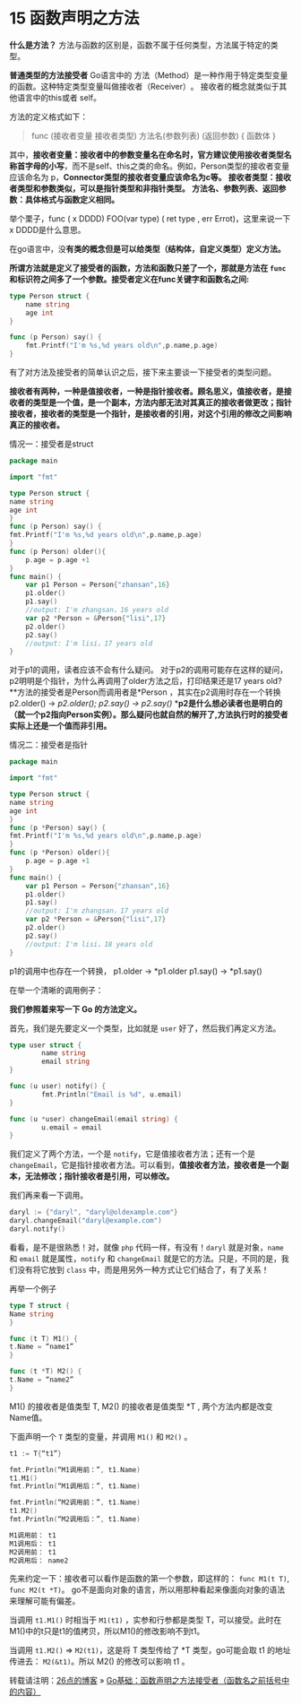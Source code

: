 # 15 函数声明之方法

**什么是方法？**
方法与函数的区别是，函数不属于任何类型，方法属于特定的类型。

**普通类型的方法接受者**
Go语言中的 ​​方法（Method）​​ 是一种作用于特定类型变量的函数。这种特定类型变量叫做 ​​接收者（Receiver）​​。
接收者的概念就类似于其他语言中的​​this​​或者 ​​self​​。

方法的定义格式如下：

> func (接收者变量 接收者类型) 方法名(参数列表) (返回参数) {
> 函数体
> }

 其中，**接收者变量：接收者中的参数变量名在命名时，官方建议使用接收者类型名称首字母的小写**，而不是self、this之类的命名。例如，Person类型的接收者变量应该命名为 p，**Connector类型的接收者变量应该命名为c等。**
**接收者类型：接收者类型和参数类似，可以是指针类型和非指针类型。**
**方法名、参数列表、返回参数：具体格式与函数定义相同。** 



举个栗子，func ( x DDDD) FOO(var type) ( ret type , err Errot)，这里来说一下 x DDDD是什么意思。

在go语言中，没**有类的概念但是可以给类型（结构体，自定义类型）定义方法。**

**所谓方法就是定义了接受者的函数，方法和函数只差了一个，那就是方法在 `func` 和标识符之间多了一个参数。接受者定义在func关键字和函数名之间:**

```go
type Person struct {
    name string
    age int
}

func (p Person) say() {
    fmt.Printf("I'm %s,%d years old\n",p.name,p.age)
}
```



 有了对方法及接受者的简单认识之后，接下来主要谈一下接受者的类型问题。 

 **接收者有两种，一种是值接收者，一种是指针接收者。顾名思义，值接收者，是接收者的类型是一个值，是一个副本，方法内部无法对其真正的接收者做更改；指针接收者，接收者的类型是一个指针，是接收者的引用，对这个引用的修改之间影响真正的接收者。** 





 情况一：接受者是struct 

```go
package main

import "fmt"

type Person struct {
name string
age int
}
func (p Person) say() {
fmt.Printf("I'm %s,%d years old\n",p.name,p.age)
}
func (p Person) older(){
    p.age = p.age +1
}
func main() {
    var p1 Person = Person{"zhansan",16}
    p1.older()
    p1.say()
    //output: I'm zhangsan，16 years old
    var p2 *Person = &Person{"lisi",17}
    p2.older()
    p2.say()
    //output: I'm lisi，17 years old
}
```



 对于p1的调用，读者应该不会有什么疑问。
对于p2的调用可能存在这样的疑问，p2明明是个指针，为什么再调用了older方法之后，打印结果还是17 years old?
**方法的接受者是Person而调用者是*Person ，其实在p2调用时存在一个转换p2.older() -> *p2.older(); p2.say() -> *p2.say()**
***p2是什么想必读者也是明白的（就一个p2指向Person实例）。那么疑问也就自然的解开了,方法执行时的接受者实际上还是一个值而非引用。** 



 情况二：接受者是指针 

```go
package main

import "fmt"

type Person struct {
name string
age int
}
func (p *Person) say() {
fmt.Printf("I'm %s,%d years old\n",p.name,p.age)
}
func (p *Person) older(){
    p.age = p.age +1
}
func main() {
    var p1 Person = Person{"zhansan",16}
    p1.older()
    p1.say()
    //output: I'm zhangsan，17 years old
    var p2 *Person = &Person{"lisi",17}
    p2.older()
    p2.say()
    //output: I'm lisi，18 years old
}
```

 p1的调用中也存在一个转换，
p1.older -> *p1.older
p1.say() -> *p1.say() 



在举一个清晰的调用例子：

**我们参照着来写一下 Go 的方法定义。**

 首先，我们是先要定义一个类型，比如就是 `user` 好了，然后我们再定义方法。 

```go
type user struct {
        name string
        email string
}

func (u user) notify() {
        fmt.Println("Email is %d", u.email)
}

func (u *user) changeEmail(email string) {
        u.email = email
}
```

 我们定义了两个方法，一个是 `notify`，它是值接收者方法；还有一个是 `changeEmail`，它是指针接收者方法。可以看到，**值接收者方法，接收者是一个副本，无法修改；指针接收者是引用，可以修改。** 

 我们再来看一下调用。 

```go
daryl := {"daryl", "daryl@oldexample.com"}
daryl.changeEmail("daryl@example.com")
daryl.notify()
```

 看看，是不是很熟悉！对，就像 `php` 代码一样，有没有！`daryl` 就是对象，`name` 和 `email` 就是属性，`notify` 和 `changeEmail` 就是它的方法。只是，不同的是，我们没有将它放到 `class` 中，而是用另外一种方式让它们结合了，有了关系！ 



再举一个例子

```go
type T struct {
Name string
}

func (t T) M1() {
t.Name = “name1”
}

func (t *T) M2() {
t.Name = “name2”
}
```

M1() 的接收者是值类型 T, M2() 的接收者是值类型 *T , 两个方法内都是改变Name值。

下面声明一个 `T` 类型的变量，并调用 `M1()` 和 `M2()` 。

```go
t1 := T{“t1”}

fmt.Println(“M1调用前：”, t1.Name)
t1.M1()
fmt.Println(“M1调用后：”, t1.Name)

fmt.Println(“M2调用前：”, t1.Name)
t1.M2()
fmt.Println(“M2调用后：”, t1.Name)
```



```go
M1调用前： t1
M1调用后： t1
M2调用前： t1
M2调用后： name2 
```

先来约定一下：接收者可以看作是函数的第一个参数，即这样的： `func M1(t T)`, `func M2(t *T)`。 go不是面向对象的语言，所以用那种看起来像面向对象的语法来理解可能有偏差。

当调用 `t1.M1()` 时相当于 `M1(t1)` ，实参和行参都是类型 T，可以接受。此时在M1()中的t只是t1的值拷贝，所以M1()的修改影响不到t1。

当调用 `t1.M2()` => `M2(t1)`，这是将 T 类型传给了 *T 类型，go可能会取 t1 的地址传进去： `M2(&t1)`。所以 M2() 的修改可以影响 t1 。



 转载请注明：[26点的博客](http://www.iamlintao.com/) » [Go基础：函数声明之方法接受者（函数名之前括号中的内容）](http://www.iamlintao.com/6976.html) 
